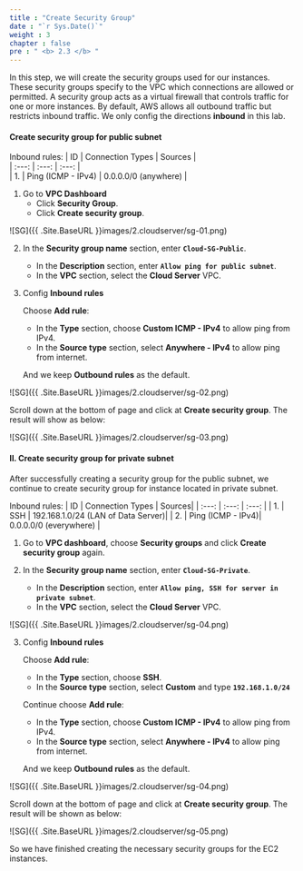 ```yaml
---
title : "Create Security Group"
date : "`r Sys.Date()`"
weight : 3
chapter : false
pre : " <b> 2.3 </b> "
---
```


In this step, we will create the security groups used for our instances. These security groups specify to the VPC which connections are allowed or permitted. A security group acts as a virtual firewall that controls traffic for one or more instances. By default, AWS allows all outbound traffic but restricts inbound traffic. We only config the directions **inbound** in this lab.


#### Create security group for public subnet
Inbound rules:
   | ID     | Connection Types   | Sources      |         
   | :---:  | :---:              | :---:         |        
   | 1.     | Ping (ICMP - IPv4) | 0.0.0.0/0 (anywhere) |

1. Go to **VPC Dashboard**
   + Click **Security Group**.
   + Click **Create security group**.

![SG]({{ .Site.BaseURL }}images/2.cloudserver/sg-01.png)

2. In the **Security group name** section, enter **`Cloud-SG-Public`**.
   + In the **Description** section, enter **`Allow ping for public subnet`**.
   + In the **VPC** section, select the **Cloud Server** VPC.

3. Config **Inbound rules**

   Choose **Add rule**: 
   + In the **Type** section, choose **Custom ICMP - IPv4** to allow ping from IPv4.
   + In the **Source type** section, select **Anywhere - IPv4** to allow ping from internet.

   And we keep **Outbound rules** as the default.

![SG]({{ .Site.BaseURL }}images/2.cloudserver/sg-02.png)

   Scroll down at the bottom of page and click at **Create security group**. The result will show as below:

![SG]({{ .Site.BaseURL }}images/2.cloudserver/sg-03.png)



#### II. Create security group for private subnet
After successfully creating a security group for the public subnet, we continue to create security group for instance located in private subnet.

Inbound rules:
   | ID     | Connection Types | Sources|
   | :---:  | :---:            | :---:  |
   | 1.     | SSH              | 192.168.1.0/24 (LAN of Data Server)|
   | 2.     | Ping (ICMP - IPv4)| 0.0.0.0/0 (everywhere) |


1. Go to **VPC dashboard**, choose **Security groups** and click **Create security group** again.

2. In the **Security group name** section, enter **`Cloud-SG-Private`**.
   + In the **Description** section, enter **`Allow ping, SSH for server in private subnet`**.
   + In the **VPC** section, select the **Cloud Server** VPC.

![SG]({{ .Site.BaseURL }}images/2.cloudserver/sg-04.png)


3. Config **Inbound rules**

   Choose **Add rule**: 
   + In the **Type** section, choose **SSH**.
   + In the **Source type** section, select **Custom** and type **`192.168.1.0/24`**

   Continue choose **Add rule**: 
   + In the **Type** section, choose **Custom ICMP - IPv4** to allow ping from IPv4.
   + In the **Source type** section, select **Anywhere - IPv4** to allow ping from internet.

   And we keep **Outbound rules** as the default.

![SG]({{ .Site.BaseURL }}images/2.cloudserver/sg-04.png)

   Scroll down at the bottom of page and click at **Create security group**. The result will be shown as below:

![SG]({{ .Site.BaseURL }}images/2.cloudserver/sg-05.png)


So we have finished creating the necessary security groups for the EC2 instances.